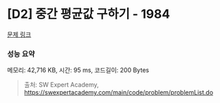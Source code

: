 # [D2] 중간 평균값 구하기 - 1984 

[문제 링크](https://swexpertacademy.com/main/code/problem/problemDetail.do?contestProbId=AV5Pw_-KAdcDFAUq) 

### 성능 요약

메모리: 42,716 KB, 시간: 95 ms, 코드길이: 200 Bytes



> 출처: SW Expert Academy, https://swexpertacademy.com/main/code/problem/problemList.do